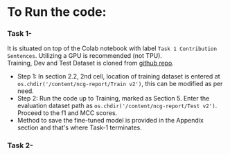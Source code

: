 # To Run the code:  
### Task 1-   
It is situated on top of the Colab notebook with label ``Task 1 Contribution Sentences``. Utilizing a GPU is recommended (not TPU).  
Training, Dev and Test Dataset is cloned from [github repo](https://github.com/spoonia1/ncg-report/).  
- Step 1: In section 2.2, 2nd cell, location of training dataset is entered at ``os.chdir('/content/ncg-report/Train v2')``, this can be modified as per need.  
- Step 2: Run the code up to Training, marked as Section 5. Enter the evaluation dataset path as `os.chdir('/content/ncg-report/Test v2')`. Proceed to the f1 and MCC scores.  
- Method to save the fine-tuned model is provided in the Appendix section and that's where Task-1 terminates.   


### Task 2- 
